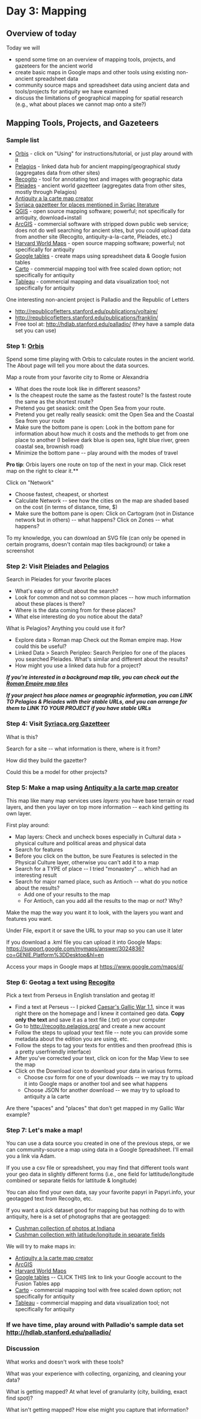 # Day 3: Mapping
## Overview of today
Today we will 
* spend some time on an overview of mapping tools, projects, and gazeteers for the ancient world
* create basic maps in Google maps and other tools using existing non-ancient spreadsheet data
* community source maps and spreadsheet data using ancient data and tools/projects for antiquity we have examined
* discuss the limitations of geographical mapping for spatial research (e.g., what about places we cannot map onto a site?)



## Mapping Tools, Projects, and Gazeteers
### Sample list
* [Orbis](http://orbis.stanford.edu/) - click on "Using" for instructions/tutorial, or just play around with it
* [Pelagios](http://commons.pelagios.org/) - linked data hub for ancient mapping/geographical study (aggregates data from other sites)
* [Recogito](http://recogito.pelagios.org/) - tool for annotating text and images with geographic data
* [Pleiades](https://pleiades.stoa.org/) - ancient world gazetteer (aggregates data from other sites, mostly through Pelagios)
* [Antiquity a la carte map creator](http://awmc.unc.edu/awmc/applications/alacarte/)
* [Syriaca gazetteer for places mentioned in Syriac literature](http://syriaca.org/geo/index.html)
* [QGIS](https://www.qgis.org/en/site/) - open source mapping software; powerful; not specifically for antiquity, download+install
* [ArcGIS](http://www.arcgis.com/) - commercial software with stripped down public web service; does not do well searching for ancient sites, but you could upload data from another site (Recogito, antiquity-a-la-carte, Pleiades, etc.)
* [Harvard World Maps](http://worldmap.harvard.edu/) - open source mapping software; powerful; not specifically for antiquity
* [Google tables](https://support.google.com/fusiontables/answer/2571232?hl=en) - create maps using spreadsheet data & Google fusion tables
* [Carto](https://carto.com/) - commercial mapping tool with free scaled down option; not specifically for antiquity
* [Tableau](https://www.tableau.com/) - commercial mapping and data visualization tool; not specifically for antiquity

One interesting non-ancient project is Palladio and the Republic of Letters
*  http://republicofletters.stanford.edu/publications/voltaire/
*  http://republicofletters.stanford.edu/publications/franklin/
*  Free tool at:  http://hdlab.stanford.edu/palladio/ (they have a sample data set you can use)

### Step 1: [Orbis](http://orbis.stanford.edu/)
Spend some time playing with Orbis to calculate routes in the ancient world.  The About page will tell you more about the data sources.

Map a route from your favorite city to Rome or Alexandria
*  What does the route look like in different seasons?
*  Is the cheapest route the same as the fastest route?  Is the fastest route the same as the shortest route?
*  Pretend you get seasick:  omit the Open Sea from your route.  
*  Pretend you get really really seasick: omit the Open Sea and the Coastal Sea from your route
*  Make sure the bottom pane is open: Look in the bottom pane for information about how much it costs and the methods to get from one place to another (I believe dark blue is open sea, light blue river, green coastal sea, brownish road)
*  Minimize the bottom pane -- play around with the modes of travel

**Pro tip**:  Orbis layers one route on top of the next in your map.  Click reset map on the right to clear it.**

Click on "Network"
*  Choose fastest, cheapest, or shortest
*  Calculate Network -- see how the cities on the map are shaded based on the cost (in terms of distance, time, $)
*  Make sure the bottom pane is open:  Click on Cartogram (not in Distance network but in others) -- what happens?  Click on Zones -- what happens?

To my knowledge, you can download an SVG file (can only be opened in certain programs, doesn't contain map tiles background) or take a screenshot

### Step 2: Visit [Pleiades](https://pleiades.stoa.org/) and [Pelagios](http://commons.pelagios.org/)
Search in Pleiades for your favorite places
*  What's easy or difficult about the search?
*  Look for common and not so common places -- how much information about these places is there?
*  Where is the data coming from for these places?
*  What else interesting do you notice about the data?

What is Pelagios?  Anything you could use it for?
*  Explore data > Roman map  Check out the Roman empire map.  How could this be useful?
*  Linked Data > Search Peripleo:  Search Peripleo for one of the places you searched Pleiades.  What's similar and different about the results?
*  How might you use a linked data hub for a project?

**_If you're interested in a background map tile, you can check out the [Roman Empire map tiles](http://commons.pelagios.org/2012/09/a-digital-map-of-the-roman-empire/)_**

**_If your project has place names or geographic information, you can LINK TO Pelagios & Pleiades with their stable URLs, and you can arrange for them to LINK TO YOUR PROJECT if you have stable URLs_**

### Step 4:  Visit [Syriaca.org Gazetteer](http://syriaca.org/geo/index.html)
What is this?

Search for a site -- what information is there, where is it from?

How did they build the gazetter?

Could this be a model for other projects?

### Step 5:  Make a map using [Antiquity a la carte map creator](http://awmc.unc.edu/awmc/applications/alacarte/)
This map like many map services uses *layers*: you have base terrain or road layers, and then you layer on top more information -- each kind getting its own layer.

First play around:
*  Map layers:  Check and uncheck boxes especially in Cultural data > physical culture and political areas and physical data
*  Search for features
  * Before you click on the button, be sure Features is selected in the Physical Culture layer, otherwise you can't add it to a map
  * Search for a TYPE of place -- I tried "monastery" ... which had an interesting result
  * Search for major named place, such as Antioch -- what do you notice about the results?
    * Add one of your results to the map
    * For Antioch, can you add all the results to the map or not?  Why?

Make the map the way you want it to look, with the layers you want and features you want.

Under File, export it or save the URL to your map so you can use it later

If you download a .kml file you can upload it into Google Maps:  https://support.google.com/mymaps/answer/3024836?co=GENIE.Platform%3DDesktop&hl=en

Access your maps in Google maps at https://www.google.com/maps/d/

### Step 6:  Geotag a text using [Recogito](http://recogito.pelagios.org/)
Pick a text from Perseus in English translation and geotag it!
* Find a text at Perseus -- I picked [Caesar's Gallic War 1.1](http://www.perseus.tufts.edu/hopper/text?doc=Perseus:text:1999.02.0001), since it was right there on the homepage and I knew it contained geo data.  **Copy only the text** and save it as a text file (.txt) on your computer
* Go to http://recogito.pelagios.org/ and create a new account
* Follow the steps to upload your text file -- note you can provide some metadata about the edition you are using, etc.
* Follow the steps to tag your texts for entities and then proofread (this is a pretty userfriendly interface)
* After you've corrected your text, click on icon for the Map View to see the map
* Click on the Download icon to download your data in various forms. 
  * Choose csv form for one of your downloads -- we may try to upload it into Google maps or another tool and see what happens
  * Choose JSON for another download -- we may try to upload to antiquity a la carte 

Are there "spaces" and "places" that don't get mapped in my Gallic War example?

### Step 7:  Let's make a map!

You can use a data source you created in one of the previous steps, or we can community-source a map using data in a Google Spreadsheet.  I'll email you a link via Adam.

If you use a csv file or spreadsheet, you may find that different tools want your geo data in slightly different forms (i.e., one field for lattitude/longitude combined or separate fields for lattitude & longitude)

You can also find your own data, say your favorite papyri in Papyri.info, your geotagged text from Recogito, etc.

If you want a quick dataset good for mapping but has nothing do to with antiquity, here is a set of photographs that are geotagged:
*  [Cushman collection of photos at Indiana](http://bit.ly/cushmancollection)
*  [Cushman collection with latitude/longitude in separate fields](https://github.com/ctschroeder/tutorials/blob/master/basel/files/cushman-collection-lat-long-disagg.csv)

We will try to make maps in:
* [Antiquity a la carte map creator](http://awmc.unc.edu/awmc/applications/alacarte/)
* [ArcGIS](http://www.arcgis.com/) 
* [Harvard World Maps](http://worldmap.harvard.edu/)
* [Google tables](https://support.google.com/fusiontables/answer/2571232?hl=en) -- CLICK THIS link to link your Google account to the Fusion Tables app
* [Carto](https://carto.com/) - commercial mapping tool with free scaled down option; not specifically for antiquity
* [Tableau](https://www.tableau.com/) - commercial mapping and data visualization tool; not specifically for antiquity

### If we have time, play around with Palladio's sample data set http://hdlab.stanford.edu/palladio/

### Discussion

What works and doesn't work with these tools?  

What was your experience with collecting, organizing, and cleaning your data?

What is getting mapped?  At what level of granularity (city, building, exact find spot)?

What isn't getting mapped?  How else might you capture that information?
